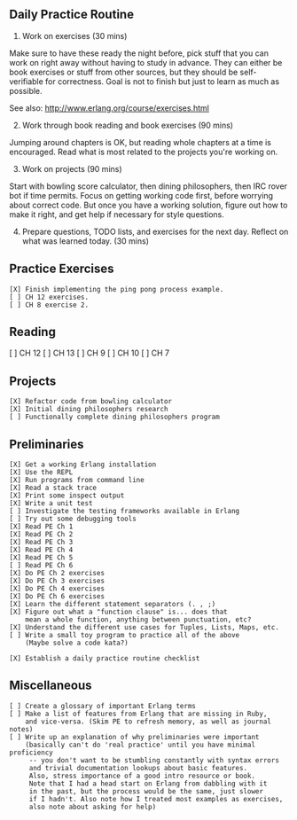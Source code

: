 ## Daily Practice Routine

1. Work on exercises (30 mins)

Make sure to have these ready the night before, pick stuff
that you can work on right away without having to study 
in advance. They can either be book exercises or stuff
from other sources, but they should be 
self-verifiable for correctness. Goal is not to finish
but just to learn as much as possible.

See also: http://www.erlang.org/course/exercises.html

2. Work through book reading and book exercises (90 mins)

Jumping around chapters is OK, but reading whole chapters
at a time is encouraged. Read what is most related to
the projects you're working on.

3. Work on projects (90 mins)

Start with bowling score calculator, then dining philosophers,
then IRC rover bot if time permits. Focus on getting working
code first, before worrying about correct code. But once you
have a working solution, figure out how to make it right,
and get help if necessary for style questions.

4. Prepare questions, TODO lists, and exercises for the next
day. Reflect on what was learned today. (30 mins)

## Practice Exercises

```
[X] Finish implementing the ping pong process example.
[ ] CH 12 exercises.
[ ] CH 8 exercise 2.
```

## Reading

[ ] CH 12
[ ] CH 13
[ ] CH 9
[ ] CH 10
[ ] CH 7

## Projects

```
[X] Refactor code from bowling calculator
[X] Initial dining philosophers research
[ ] Functionally complete dining philosophers program
```


## Preliminaries

```
[X] Get a working Erlang installation
[X] Use the REPL
[X] Run programs from command line
[X] Read a stack trace
[X] Print some inspect output
[X] Write a unit test
[ ] Investigate the testing frameworks available in Erlang
[ ] Try out some debugging tools
[X] Read PE Ch 1
[X] Read PE Ch 2
[X] Read PE Ch 3
[X] Read PE Ch 4
[X] Read PE Ch 5
[ ] Read PE Ch 6
[X] Do PE Ch 2 exercises
[X] Do PE Ch 3 exercises
[X] Do PE Ch 4 exercises
[X] Do PE Ch 6 exercises
[X] Learn the different statement separators (. , ;)
[X] Figure out what a "function clause" is... does that
    mean a whole function, anything between punctuation, etc?
[X] Understand the different use cases for Tuples, Lists, Maps, etc.
[ ] Write a small toy program to practice all of the above
    (Maybe solve a code kata?)

[X] Establish a daily practice routine checklist
```

## Miscellaneous

```
[ ] Create a glossary of important Erlang terms
[ ] Make a list of features from Erlang that are missing in Ruby,
    and vice-versa. (Skim PE to refresh memory, as well as journal notes)
[ ] Write up an explanation of why preliminaries were important
    (basically can't do 'real practice' until you have minimal proficiency
     -- you don't want to be stumbling constantly with syntax errors
     and trivial documentation lookups about basic features.
     Also, stress importance of a good intro resource or book.
     Note that I had a head start on Erlang from dabbling with it
     in the past, but the process would be the same, just slower
     if I hadn't. Also note how I treated most examples as exercises,
     also note about asking for help)
```
